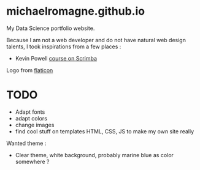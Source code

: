 # michaelromagne.github.io

My Data Science portfolio website.

Because I am not a web developer and do not have natural web design talents, I took inspirations from a few places : 
- Kevin Powell [course on Scrimba](https://scrimba.com/learn/portfolio)

Logo from [flaticon](https://www.flaticon.com/fr/)

# TODO

- Adapt fonts
- adapt colors
- change images
- find cool stuff on templates HTML, CSS, JS to make my own site really

Wanted theme :

- Clear theme, white background, probably marine blue as color somewhere ?